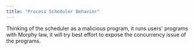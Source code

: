 ```yaml
---
title: "Process Scheduler Behavior"
---
```


Thinking of the scheduler as a malicious program, it runs users' programs with Morphy law, it will try best effort to expose the concurrency issue of the programs.